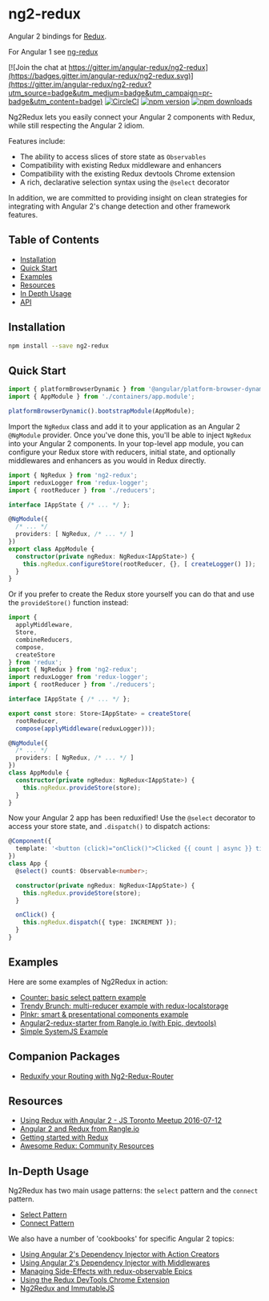 # ng2-redux

Angular 2 bindings for [Redux](https://github.com/reactjs/redux).

For Angular 1 see [ng-redux](https://github.com/wbuchwalter/ng-redux)

[![Join the chat at https://gitter.im/angular-redux/ng2-redux](https://badges.gitter.im/angular-redux/ng2-redux.svg)](https://gitter.im/angular-redux/ng2-redux?utm_source=badge&utm_medium=badge&utm_campaign=pr-badge&utm_content=badge)
[![CircleCI](https://img.shields.io/circleci/project/angular-redux/ng2-redux/master.svg?maxAge=2592000)](https://circleci.com/gh/angular-redux/ng2-redux/tree/master)
[![npm version](https://img.shields.io/npm/v/ng2-redux.svg)](https://www.npmjs.com/package/ng2-redux)
[![npm downloads](https://img.shields.io/npm/dt/ng2-redux.svg)](https://www.npmjs.com/package/ng2-redux)

Ng2Redux lets you easily connect your Angular 2 components with Redux, while still respecting the Angular 2 idiom.

Features include:
* The ability to access slices of store state as `Observables`
* Compatibility with existing Redux middleware and enhancers
* Compatibility with the existing Redux devtools Chrome extension
* A rich, declarative selection syntax using the `@select` decorator

In addition, we are committed to providing insight on clean strategies for integrating with Angular 2's change detection and other framework features.

## Table of Contents

- [Installation](#installation)
- [Quick Start](#quick-start)
- [Examples](#examples)
- [Resources](#resources)
- [In Depth Usage](#in-depth-usage)
- [API](#api)

## Installation

```sh
npm install --save ng2-redux
```

## Quick Start

```typescript
import { platformBrowserDynamic } from '@angular/platform-browser-dynamic';
import { AppModule } from './containers/app.module';

platformBrowserDynamic().bootstrapModule(AppModule);
```
Import the `NgRedux` class and add it to your application as an Angular 2 `@NgModule`
provider. Once you've done this, you'll be able to inject `NgRedux` into your
Angular 2 components. In your top-level app module, you
can configure your Redux store with reducers, initial state,
and optionally middlewares and enhancers as you would in Redux directly.

```typescript
import { NgRedux } from 'ng2-redux';
import reduxLogger from 'redux-logger';
import { rootReducer } from './reducers';

interface IAppState { /* ... */ };

@NgModule({
  /* ... */
  providers: [ NgRedux, /* ... */ ]
})
export class AppModule {
  constructor(private ngRedux: NgRedux<IAppState>) {
    this.ngRedux.configureStore(rootReducer, {}, [ createLogger() ]);
  }
}
```

Or if you prefer to create the Redux store yourself you can do that and use the
`provideStore()` function instead:

```typescript
import {
  applyMiddleware,
  Store,
  combineReducers,
  compose,
  createStore
} from 'redux';
import { NgRedux } from 'ng2-redux';
import reduxLogger from 'redux-logger';
import { rootReducer } from './reducers';

interface IAppState { /* ... */ };

export const store: Store<IAppState> = createStore(
  rootReducer,
  compose(applyMiddleware(reduxLogger)));

@NgModule({
  /* ... */
  providers: [ NgRedux, /* ... */ ]
})
class AppModule {
  constructor(private ngRedux: NgRedux<IAppState>) {
    this.ngRedux.provideStore(store);
  }
}
```

Now your Angular 2 app has been reduxified! Use the `@select` decorator to
access your store state, and `.dispatch()` to dispatch actions:

```typescript
@Component({
  template: '<button (click)="onClick()">Clicked {{ count | async }} times</button>'
})
class App {
  @select() count$: Observable<number>;

  constructor(private ngRedux: NgRedux<IAppState>) {
    this.ngRedux.provideStore(store);
  }

  onClick() {
    this.ngRedux.dispatch({ type: INCREMENT });
  }
}
```

## Examples

Here are some examples of Ng2Redux in action:

* [Counter: basic select pattern example](examples/counter)
* [Trendy Brunch: multi-reducer example with redux-localstorage](https://github.com/e-schultz/ng2-camp-example)
* [Plnkr: smart & presentational components example](https://plnkr.co/edit/XCGzzxoinM8cRAKp2huU?p=preview)
* [Angular2-redux-starter from Rangle.io (with Epic, devtools)](https://github.com/rangle/angular2-redux-starter)
* [Simple SystemJS Example](https://github.com/SethDavenport/ng2-redux-systemjs-example/blob/master/README.md)

## Companion Packages

* [Reduxify your Routing with Ng2-Redux-Router](https://github.com/dagstuan/ng2-redux-router)

## Resources

* [Using Redux with Angular 2 - JS Toronto Meetup 2016-07-12](https://www.youtube.com/watch?v=s4xr2avwv3s)
* [Angular 2 and Redux from Rangle.io](http://ngcourse.rangle.io/handout/redux/)
* [Getting started with Redux](https://egghead.io/courses/getting-started-with-redux)
* [Awesome Redux: Community Resources](https://github.com/xgrommx/awesome-redux)

## In-Depth Usage

Ng2Redux has two main usage patterns: the `select` pattern and the `connect` pattern.

* [Select Pattern](docs/select-pattern.md)
* [Connect Pattern](docs/connect-pattern.md)

We also have a number of 'cookbooks' for specific Angular 2 topics:

* [Using Angular 2's Dependency Injector with Action Creators](docs/action-creator-service.md)
* [Using Angular 2's Dependency Injector with Middlewares](docs/di-middleware.md)
* [Managing Side-Effects with redux-observable Epics](docs/epics.md)
* [Using the Redux DevTools Chrome Extension](docs/redux-dev-tools.md)
* [Ng2Redux and ImmutableJS](docs/immutable-js.md)
